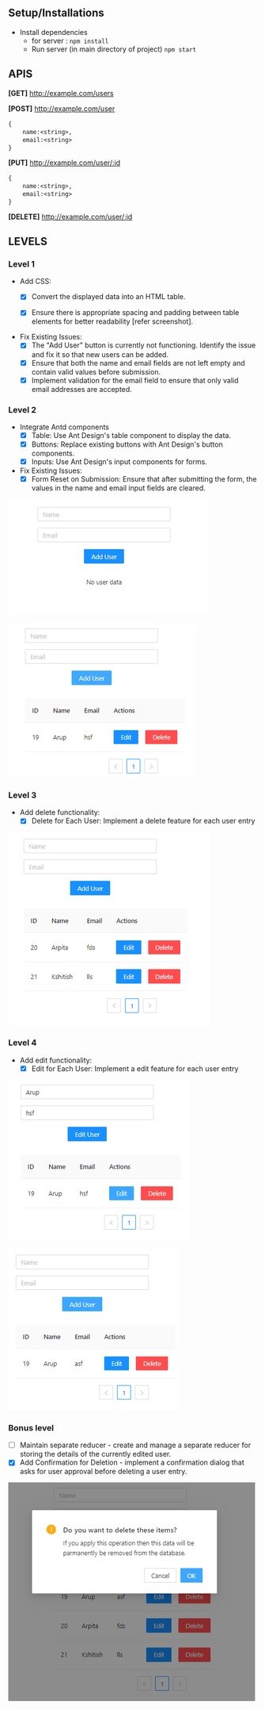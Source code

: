 

## Setup/Installations

* Install dependencies 
  * for server : ``npm install``
  * Run server (in main directory of project) ``npm start``

## APIS

**[GET]**   http://example.com/users

**[POST]**   http://example.com/user

```
{
    name:<string>,
    email:<string>
}
```

**[PUT]**   http://example.com/user/:id

```
{
    name:<string>,
    email:<string>
}
```

**[DELETE]**   http://example.com/user/:id

## LEVELS

### Level 1

- Add CSS:
  - [x] Convert the displayed data into an HTML table.
  
  - [x] Ensure there is appropriate spacing and padding between table elements for better readability [refer screenshot].
- Fix Existing Issues:
  - [x] The "Add User" button is currently not functioning. Identify the issue and fix it so that new users can be added.
  - [x] Ensure that both the name and email fields are not left empty and contain valid values before submission.
  - [x] Implement validation for the email field to ensure that only valid email addresses are accepted.

### Level 2

- Integrate Antd components
  - [x] Table: Use Ant Design's table component to display the data.
  - [x] Buttons: Replace existing buttons with Ant Design's button components.
  - [x] Inputs: Use Ant Design's input components for forms.
- Fix Existing Issues: 
  - [x] Form Reset on Submission: Ensure that after submitting the form, the values in the name and email input fields are cleared.

![](./screen_imgs/1.png)

![](./screen_imgs/2.png)

### Level 3

- Add delete functionality:
  - [x] Delete for Each User: Implement a delete feature for each user entry

![](./screen_imgs/5.png)

### Level 4

- Add edit functionality:
  - [x] Edit for Each User: Implement a edit feature for each user entry

![](./screen_imgs/3.png)

![](./screen_imgs/4.png)

### Bonus level

- [ ] Maintain separate reducer - create and manage a separate reducer for storing the details of the currently edited user.
- [x] Add Confirmation for Deletion - implement a confirmation dialog that asks for user approval before deleting a user entry.

![](./screen_imgs/6.png)
